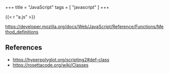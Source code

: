 +++
title = "JavaScript"
tags = [ "javascript" ]
+++

{{< r "a.js" >}}

<https://developer.mozilla.org/docs/Web/JavaScript/Reference/Functions/Method_definitions>

## References

- <https://hyperpolyglot.org/scripting2#def-class>
- <https://rosettacode.org/wiki/Classes>
